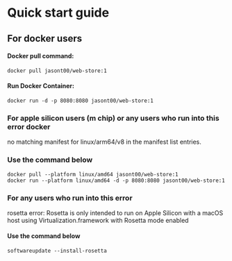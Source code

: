 # Quick start guide
## For docker users
#### Docker pull command:
```
docker pull jasont00/web-store:1
```
#### Run Docker Container:
```
docker run -d -p 8080:8080 jasont00/web-store:1
```
### For apple silicon users (m chip) or any users who run into this error docker
no matching manifest for linux/arm64/v8 in the manifest list entries.
### Use the command below
```
docker pull --platform linux/amd64 jasont00/web-store:1
docker run --platform linux/amd64 -d -p 8080:8080 jasont00/web-store:1
```
### For any users who run into this error
rosetta error: Rosetta is only intended to run on Apple Silicon with a macOS host using Virtualization.framework with Rosetta mode enabled
#### Use the command below
```
softwareupdate --install-rosetta
```
